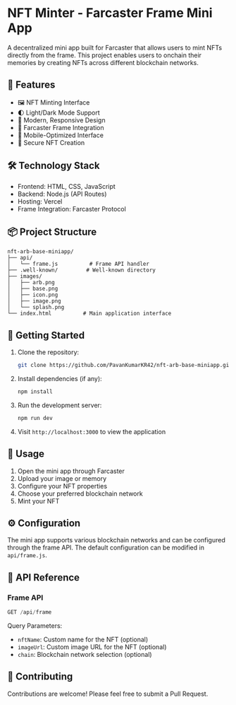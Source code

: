 # NFT Minter - Farcaster Frame Mini App

A decentralized mini app built for Farcaster that allows users to mint NFTs directly from the frame. This project enables users to onchain their memories by creating NFTs across different blockchain networks.

## 🌟 Features

- 🖼️ NFT Minting Interface
- 🌓 Light/Dark Mode Support
- 🎨 Modern, Responsive Design
- 🔄 Farcaster Frame Integration
- 📱 Mobile-Optimized Interface
- 🔐 Secure NFT Creation

## 🛠️ Technology Stack

- Frontend: HTML, CSS, JavaScript
- Backend: Node.js (API Routes)
- Hosting: Vercel
- Frame Integration: Farcaster Protocol

## 📦 Project Structure

```
nft-arb-base-miniapp/
├── api/
│   └── frame.js          # Frame API handler
├── .well-known/         # Well-known directory
├── images/             
│   ├── arb.png
│   ├── base.png
│   ├── icon.png
│   ├── image.png
│   └── splash.png
└── index.html          # Main application interface
```

## 🚀 Getting Started

1. Clone the repository:
   ```bash
   git clone https://github.com/PavanKumarKR42/nft-arb-base-miniapp.git
   ```

2. Install dependencies (if any):
   ```bash
   npm install
   ```

3. Run the development server:
   ```bash
   npm run dev
   ```

4. Visit `http://localhost:3000` to view the application

## 🎯 Usage

1. Open the mini app through Farcaster
2. Upload your image or memory
3. Configure your NFT properties
4. Choose your preferred blockchain network
5. Mint your NFT

## ⚙️ Configuration

The mini app supports various blockchain networks and can be configured through the frame API. The default configuration can be modified in `api/frame.js`.

## 📄 API Reference

### Frame API

```javascript
GET /api/frame
```

Query Parameters:
- `nftName`: Custom name for the NFT (optional)
- `imageUrl`: Custom image URL for the NFT (optional)
- `chain`: Blockchain network selection (optional)

## 🤝 Contributing

Contributions are welcome! Please feel free to submit a Pull Request.

